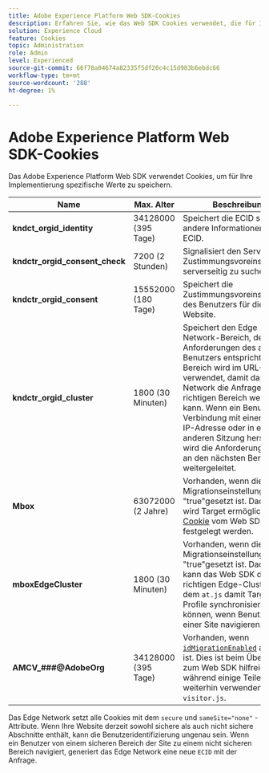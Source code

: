 ```yaml
---
title: Adobe Experience Platform Web SDK-Cookies
description: Erfahren Sie, wie das Web SDK Cookies verwendet, die für Ihre Implementierung gelten.
solution: Experience Cloud
feature: Cookies
topic: Administration
role: Admin
level: Experienced
source-git-commit: 66f78a04674a82335f5df20c4c15d983b6ebdc66
workflow-type: tm+mt
source-wordcount: '288'
ht-degree: 1%

---
```


# Adobe Experience Platform Web SDK-Cookies

Das Adobe Experience Platform Web SDK verwendet Cookies, um für Ihre Implementierung spezifische Werte zu speichern.

| Name | Max. Alter | Beschreibung |
|---|---|---|
| **kndct_orgid_identity** | 34128000 (395 Tage) | Speichert die ECID sowie andere Informationen zur ECID. |
| **kndctr_orgid_consent_check** | 7200 (2 Stunden) | Signalisiert den Server, die Zustimmungsvoreinstellungen serverseitig zu suchen. |
| **kndctr_orgid_consent** | 15552000 (180 Tage) | Speichert die Zustimmungsvoreinstellung des Benutzers für die Website. |
| **kndctr_orgid_cluster** | 1800 (30 Minuten) | Speichert den Edge Network-Bereich, der den Anforderungen des aktuellen Benutzers entspricht. Der Bereich wird im URL-Pfad verwendet, damit das Edge Network die Anfrage an den richtigen Bereich weiterleiten kann. Wenn ein Benutzer eine Verbindung mit einer anderen IP-Adresse oder in einer anderen Sitzung herstellt, wird die Anforderung erneut an den nächsten Bereich weitergeleitet. |
| **Mbox** | 63072000 (2 Jahre) | Vorhanden, wenn die Target-Migrationseinstellung auf &quot;true&quot;gesetzt ist. Dadurch wird Target ermöglicht [Mbox-Cookie](https://developer.adobe.com/target/implement/client-side/atjs/atjs-cookies/) vom Web SDK festgelegt werden. |
| **mboxEdgeCluster** | 1800 (30 Minuten) | Vorhanden, wenn die Target-Migrationseinstellung auf &quot;true&quot;gesetzt ist. Dadurch kann das Web SDK den richtigen Edge-Cluster mit dem `at.js` damit Target-Profile synchronisiert bleiben können, wenn Benutzer auf einer Site navigieren. |
| **AMCV_###@AdobeOrg** | 34128000 (395 Tage) | Vorhanden, wenn [`idMigrationEnabled`](https://experienceleague.adobe.com/en/docs/experience-platform/web-sdk/commands/configure/idmigrationenabled) aktiviert ist. Dies ist beim Übergang zum Web SDK hilfreich, während einige Teile der Site weiterhin verwenden `visitor.js`. |

Das Edge Network setzt alle Cookies mit dem `secure` und `sameSite="none"` -Attribute. Wenn Ihre Website derzeit sowohl sichere als auch nicht sichere Abschnitte enthält, kann die Benutzeridentifizierung ungenau sein. Wenn ein Benutzer von einem sicheren Bereich der Site zu einem nicht sicheren Bereich navigiert, generiert das Edge Network eine neue `ECID` mit der Anfrage.
